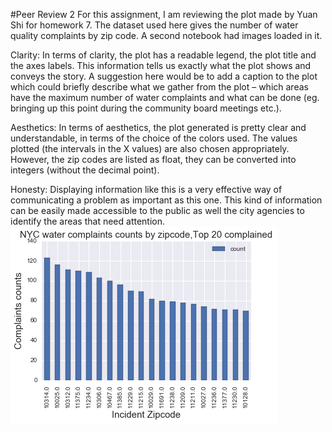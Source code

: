#Peer Review 2
For this assignment, I am reviewing the plot made by Yuan Shi for homework 7. The dataset used here gives the number of water quality complaints by zip code. 
A second notebook had images loaded in it.

Clarity: In terms of clarity, the plot has a readable legend, the plot title and the axes labels. This information tells us exactly what the plot shows and conveys the story. A suggestion here would be to add a caption to the plot which could briefly describe what we gather from the plot – which areas have the maximum number of water complaints and what can be done (eg. bringing up this point during the community board meetings etc.).

Aesthetics: In terms of aesthetics, the plot generated is pretty clear and understandable, in terms of the choice of the colors used. The values plotted (the intervals in the X values) are also chosen appropriately. However, the zip codes are listed as float, they can be converted into integers (without the decimal point).  

Honesty: Displaying information like this is a very effective way of communicating a problem as important as this one. This kind of information can be easily made accessible to the public as well the city agencies to identify the areas that need attention. 
![alt text](https://github.com/noniemathur/PUI2016_nm2565/blob/master/HW8_nm2565/Plot.png)
